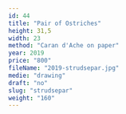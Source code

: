 ```yaml
---
id: 44
title: "Pair of Ostriches"
height: 31,5
width: 23
method: "Caran d'Ache on paper"
year: 2019
price: "800"
fileName: "2019-strudsepar.jpg"
medie: "drawing"
draft: "no"
slug: "strudsepar"
weight: "160"
---
```


